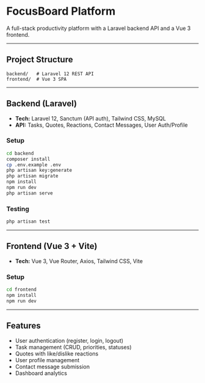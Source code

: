 # FocusBoard Platform

A full-stack productivity platform with a Laravel backend API and a Vue 3 frontend.

---

## Project Structure

```
backend/   # Laravel 12 REST API 
frontend/  # Vue 3 SPA 
```

---

## Backend (Laravel)

- **Tech:** Laravel 12, Sanctum (API auth), Tailwind CSS, MySQL
- **API:** Tasks, Quotes, Reactions, Contact Messages, User Auth/Profile

### Setup

```sh
cd backend
composer install
cp .env.example .env
php artisan key:generate
php artisan migrate
npm install
npm run dev
php artisan serve
```

### Testing

```sh
php artisan test
```

---

## Frontend (Vue 3 + Vite)

- **Tech:** Vue 3, Vue Router, Axios, Tailwind CSS, Vite

### Setup

```sh
cd frontend
npm install
npm run dev
```

---

## Features

- User authentication (register, login, logout)
- Task management (CRUD, priorities, statuses)
- Quotes with like/dislike reactions
- User profile management
- Contact message submission
- Dashboard analytics

